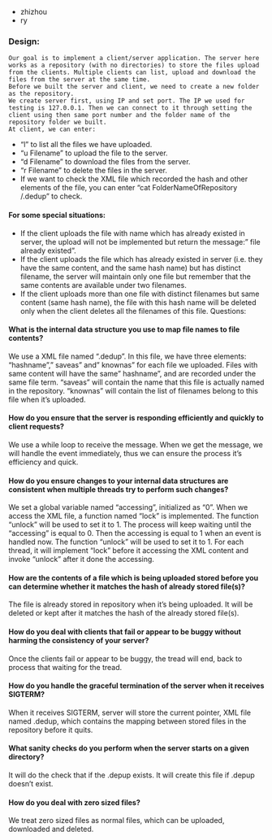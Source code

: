 
- zhizhou
- ry

### Design:
	Our goal is to implement a client/server application. The server here works as a repository (with no directories) to store the files upload from the clients. Multiple clients can list, upload and download the files from the server at the same time. 
	Before we built the server and client, we need to create a new folder as the repository.
	We create server first, using IP and set port. The IP we used for testing is 127.0.0.1. Then we can connect to it through setting the client using then same port number and the folder name of the repository folder we built.
	At client, we can enter:
- “l” to list all the files we have uploaded. 
- “u Filename” to upload the file to the server.
- “d Filename” to download the files from the server.
- “r Filename” to delete the files in the server.
- If we want to check the XML file which recorded the hash and other elements of the file, you can enter “cat FolderNameOfRepository /.dedup” to check.
#### For some special situations:
- If the client uploads the file with name which has already existed in server, the upload will not be implemented but return the message:” file already existed”.
- If the client uploads the file which has already existed in server (i.e. they have the same content, and the same hash name) but has distinct filename, the server will maintain only one file but remember that the same contents are available under two filenames. 
- If the client uploads more than one file with distinct filenames but same content (same hash name), the file with this hash name will be deleted only when the client deletes all the filenames of this file.
Questions:
 #### What is the internal data structure you use to map file names to file contents?<br />
We use a XML file named “.dedup”. In this file, we have three elements: “hashname”,” saveas” and” knownas” for each file we uploaded. Files with same content will have the same” hashname”, and are recorded under the same file term. “saveas” will contain the name that this file is actually named in the repository. “knownas” will contain the list of filenames belong to this file when it’s uploaded. 
 #### How do you ensure that the server is responding efficiently and quickly to client requests?<br />
We use a while loop to receive the message. When we get the message, we will handle the event immediately, thus we can ensure the process it’s efficiency and quick.
 #### How do you ensure changes to your internal data structures are consistent when multiple threads try to perform such changes?<br />
We set a global variable named “accessing”, initialized as “0”. When we access the XML file, a function named “lock” is implemented. The function “unlock” will be used to set it to 1. The process will keep waiting until the “accessing” is equal to 0. Then the accessing is equal to 1 when an event is handled now. The function “unlock” will be used to set it to 1. For each thread, it will implement “lock” before it accessing the XML content and invoke “unlock” after it done the accessing.   
 #### How are the contents of a file which is being uploaded stored before you can determine whether it matches the hash of already stored file(s)?<br />
The file is already stored in repository when it’s being uploaded. It will be deleted or kept after it matches the hash of the already stored file(s).
 #### How do you deal with clients that fail or appear to be buggy without harming the consistency of your server?<br />
Once the clients fail or appear to be buggy, the tread will end, back to process that waiting for the tread.
 #### How do you handle the graceful termination of the server when it receives SIGTERM?<br />
When it receives SIGTERM, server will store the current pointer, XML file named .dedup, which contains the mapping between stored files in the repository before it quits. 
 #### What sanity checks do you perform when the server starts on a given directory?<br />
It will do the check that if the .depup exists. It will create this file if .depup doesn’t exist.
#### How do you deal with zero sized files?<br />
We treat zero sized files as normal files, which can be uploaded, downloaded and deleted.
